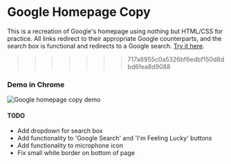 # Google Homepage Copy

This is a recreation of Google's homepage using nothing but HTML/CSS for practice. All links redirect to their appropriate Google counterparts, and the search box is functional and redirects to a Google search. [Try it here](https://timmybytes.github.io/Google_Homepage_Copy/).

> > > > > > > 717a8955c0a5326bf6edbf150d8dbd6fea8d9088

### Demo in Chrome

![Google homepage copy demo](google_demo.gif)

#### TODO

- Add dropdown for search box
- Add functionality to 'Google Search' and 'I'm Feeling Lucky' buttons
- Add functionality to microphone icon
- Fix small white border on bottom of page
